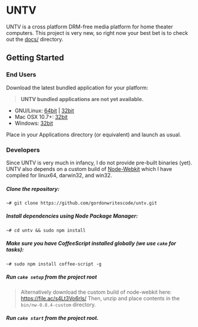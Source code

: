 UNTV
====

UNTV is a cross platform DRM-free media platform for home theater computers. 
This project is very new, so right now your best bet is to check out the 
[docs/](https://github.com/gordonwritescode/untv/tree/master/docs) directory.

## Getting Started

### End Users

Download the latest bundled application for your platform:

> **UNTV bundled applications are not yet available.**

* GNU/Linux: [64bit](#) | [32bit](#)
* Mac OSX 10.7+: [32bit](#)
* Windows: [32bit](#)

Place in your Applications directory (or equivalent) and launch as usual. 

### Developers

Since UNTV is very much in infancy, I do not provide pre-built binaries (yet). 
UNTV also depends on a custom build of 
[Node-Webkit](https://github.com/rogerwang/node-webkit) which I have compiled 
for linux64, darwin32, and win32.

##### Clone the repository:

```
~# git clone https://github.com/gordonwritescode/untv.git
```

##### Install dependencies using Node Package Manager:

```
~# cd untv && sudo npm install
```

#####  Make sure you have CoffeeScript installed globally (we use `cake` for tasks):

```
~# sudo npm install coffee-script -g
```

##### Run `cake setup` from the project root

> Alternatively download the custom build of node-webkit here: 
> https://file.ac/s4Lt3Vo6rls/
> Then, unzip and place contents in the `bin/nw-0.8.4-custom` directory.

#####  Run `cake start` from the project root.
